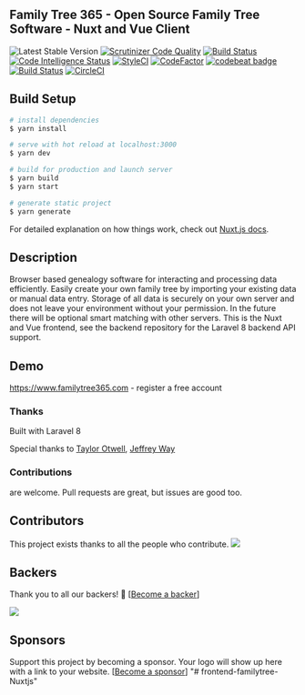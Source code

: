 ## Family Tree 365 - Open Source Family Tree Software - Nuxt and Vue Client
![Latest Stable Version](https://img.shields.io/github/release/familytree365/frontend.svg) 
[![Scrutinizer Code Quality](https://scrutinizer-ci.com/g/familytree365/frontend/badges/quality-score.png?b=master)](https://scrutinizer-ci.com/g/familytree365/frontend/?branch=master)
[![Build Status](https://scrutinizer-ci.com/g/familytree365/frontend/badges/build.png?b=master)](https://scrutinizer-ci.com/g/familytree365/frontend/build-status/master)
[![Code Intelligence Status](https://scrutinizer-ci.com/g/familytree365/frontend/badges/code-intelligence.svg?b=master)](https://scrutinizer-ci.com/code-intelligence)
[![StyleCI](https://github.styleci.io/repos/316439306/shield?branch=master)](https://github.styleci.io/repos/316439306)
[![CodeFactor](https://www.codefactor.io/repository/github/familytree365/frontend/badge/master)](https://www.codefactor.io/repository/github/familytree365/frontend/overview/master)
[![codebeat badge](https://codebeat.co/badges/911f9e33-212a-4dfa-a860-751cdbbacff7)](https://codebeat.co/projects/github-com-modulargenealogy-genealogy-master)
[![Build Status](https://travis-ci.org/familytree365/frontend.svg?branch=master)](https://travis-ci.org/familytree365/frontend)
[![CircleCI](https://circleci.com/gh/familytree365/frontend.svg?style=svg)](https://circleci.com/gh/familytree365/frontend)

## Build Setup

```bash
# install dependencies
$ yarn install

# serve with hot reload at localhost:3000
$ yarn dev

# build for production and launch server
$ yarn build
$ yarn start

# generate static project
$ yarn generate
```

For detailed explanation on how things work, check out [Nuxt.js docs](https://nuxtjs.org).


## Description

Browser based genealogy software for interacting and processing data efficiently. Easily create your
own family tree by importing your existing data or manual data entry. Storage of all data is securely on your own server and does
not leave your environment without your permission. In the future there will be optional
smart matching with other servers. This is the Nuxt and Vue frontend, see the backend repository for the Laravel 8 backend API support.

## Demo

https://www.familytree365.com - register a free account

### Thanks

Built with Laravel 8

Special thanks to [Taylor Otwell](https://laravel.com/), [Jeffrey Way](https://laracasts.com)

### Contributions

are welcome. Pull requests are great, but issues are good too.

## Contributors

This project exists thanks to all the people who contribute. 
<a href="graphs/contributors"><img src="https://opencollective.com/genealogy/contributors.svg?width=890&button=false" /></a>


## Backers

Thank you to all our backers! 🙏 [[Become a backer](https://opencollective.com/genealogy#backer)]

<a href="https://opencollective.com/genealogy#backers" target="_blank"><img src="https://opencollective.com/genealogy/backers.svg?width=890"></a>


## Sponsors

Support this project by becoming a sponsor. Your logo will show up here with a link to your website. [[Become a sponsor](https://opencollective.com/genealogy#sponsor)]
"# frontend-familytree-Nuxtjs" 
